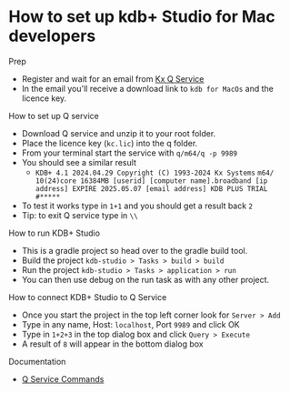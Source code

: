 How to set up kdb+ Studio for Mac developers
=========

Prep 
  - Register and wait for an email from [Kx Q Service]
  - In the email you'll receive a download link to ```kdb for MacOs``` and the licence key. 

How to set up Q service
  - Download Q service and unzip it to your root folder.
  - Place the licence key (```kc.lic```) into the q folder.
  - From your terminal start the service with ```q/m64/q -p 9989```
  - You should see a similar result
    - ```KDB+ 4.1 2024.04.29 Copyright (C) 1993-2024 Kx Systems```
      ```m64/ 10(24)core 16384MB [userid] [computer name].broadband [ip address] EXPIRE 2025.05.07 [email address] KDB PLUS TRIAL #*****```
  - To test it works type in ```1+1``` and you should get a result back ```2 ```
  - Tip: to exit Q service type in ```\\```

How to run KDB+ Studio
- This is a gradle project so head over to the gradle build tool.
- Build the project ```kdb-studio > Tasks > build > build```
- Run the project ```kdb-studio > Tasks > application > run```
- You can then use debug on the run task as with any other project.

How to connect KDB+ Studio to Q Service
- Once you start the project in the top left corner look for ```Server > Add```
- Type in any name, Host: ```localhost```, Port ```9989``` and click OK
- Type in ```1+2+3``` in the top dialog box and click ```Query > Execute```
- A result of ```8``` will appear in the bottom dialog box

Documentation
- [Q Service Commands]

[Kx Q Service]:https://kx.com/kdb-personal-edition-download/
[Q Service Commands]:https://code.kx.com/q/basics/ipc/
